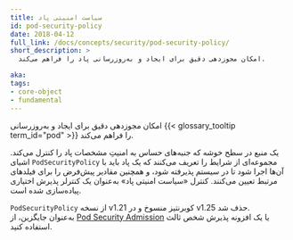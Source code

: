 ```yaml
---
title: سیاست امنیتی پاد
id: pod-security-policy
date: 2018-04-12
full_link: /docs/concepts/security/pod-security-policy/
short_description: >
  امکان مجوزدهی دقیق برای ایجاد و به‌روزرسانی پاد را فراهم می‌کند.

aka: 
tags:
- core-object
- fundamental
---
```

 امکان مجوزدهی دقیق برای ایجاد و به‌روزرسانی {{< glossary_tooltip term_id="pod" >}} را فراهم می‌کند.

<!--more--> 

یک منبع در سطح خوشه که جنبه‌های حساس به امنیتِ مشخصات پاد را کنترل می‌کند. اشیای `PodSecurityPolicy` مجموعه‌ای از شرایط را تعریف می‌کنند که یک پاد باید با آن‌ها اجرا شود تا در سیستم پذیرفته شود، و همچنین مقادیر پیش‌فرض را برای فیلدهای مرتبط تعیین می‌کنند. کنترل «سیاست امنیتی پاد» به‌عنوان یک کنترلر پذیرش اختیاری پیاده‌سازی شده است.

`PodSecurityPolicy` از نسخه v1.21 کوبرنتیز منسوخ و در v1.25 حذف شد.  
به‌عنوان جایگزین، از [Pod Security Admission](/docs/concepts/security/pod-security-admission/) یا یک افزونه پذیرش شخص ثالث استفاده کنید.
